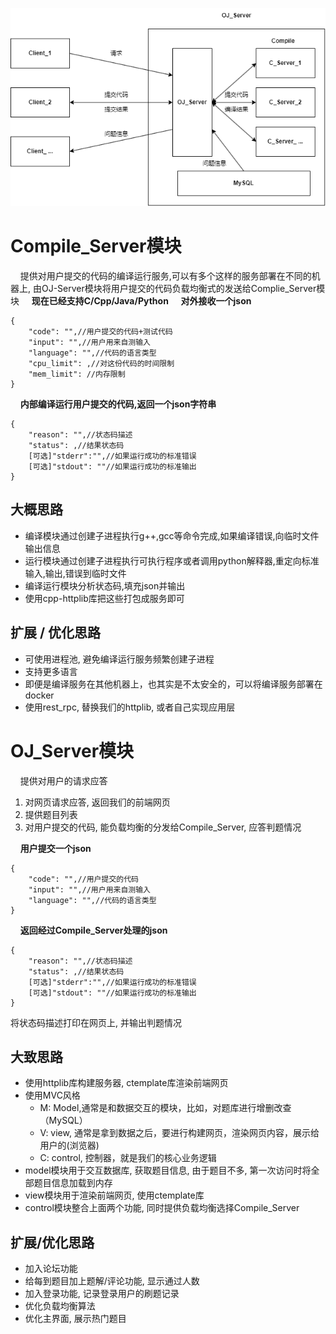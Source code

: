 ![概要](/img/OJ.png "项目概要")  
# Compile_Server模块  
&nbsp;&nbsp;&nbsp;&nbsp;提供对用户提交的代码的编译运行服务,可以有多个这样的服务部署在不同的机器上, 由OJ-Server模块将用户提交的代码负载均衡式的发送给Complie_Server模块
&nbsp;&nbsp;&nbsp;&nbsp;**现在已经支持C/Cpp/Java/Python**
&nbsp;&nbsp;&nbsp;&nbsp;**对外接收一个json**
``` json5
{  
    "code": "",//用户提交的代码+测试代码
    "input": "",//用户用来自测输入
    "language": "",//代码的语言类型
    "cpu_limit": ,//对这份代码的时间限制  
    "mem_limit": //内存限制  
}
```
&nbsp;&nbsp;&nbsp;&nbsp;**内部编译运行用户提交的代码,返回一个json字符串**
``` json5
{  
    "reason": "",//状态码描述  
    "status": ,//结果状态码
    [可选]"stderr":"",//如果运行成功的标准错误  
    [可选]"stdout": ""//如果运行成功的标准输出  
}  
```
## 大概思路
- 编译模块通过创建子进程执行g++,gcc等命令完成,如果编译错误,向临时文件输出信息  
- 运行模块通过创建子进程执行可执行程序或者调用python解释器,重定向标准输入,输出,错误到临时文件  
- 编译运行模块分析状态码,填充json并输出  
- 使用cpp-httplib库把这些打包成服务即可
## 扩展 / 优化思路
- 可使用进程池, 避免编译运行服务频繁创建子进程
- 支持更多语言
- 即便是编译服务在其他机器上，也其实是不太安全的，可以将编译服务部署在docker
- 使用rest_rpc, 替换我们的httplib, 或者自己实现应用层
# OJ_Server模块
&nbsp;&nbsp;&nbsp;&nbsp;提供对用户的请求应答
1. 对网页请求应答, 返回我们的前端网页
2. 提供题目列表
3. 对用户提交的代码, 能负载均衡的分发给Compile_Server, 应答判题情况

&nbsp;&nbsp;&nbsp;&nbsp;**用户提交一个json**
``` json5
{  
    "code": "",//用户提交的代码  
    "input": "",//用户用来自测输入
    "language": "",//代码的语言类型
}
```
&nbsp;&nbsp;&nbsp;&nbsp;**返回经过Compile_Server处理的json**
``` json5
{  
    "reason": "",//状态码描述  
    "status": ,//结果状态码
    [可选]"stderr":"",//如果运行成功的标准错误  
    [可选]"stdout": ""//如果运行成功的标准输出  
}  
```
将状态码描述打印在网页上, 并输出判题情况
## 大致思路
- 使用httplib库构建服务器, ctemplate库渲染前端网页
- 使用MVC风格
    - M: Model,通常是和数据交互的模块，比如，对题库进行增删改查（MySQL）
    - V: view, 通常是拿到数据之后，要进行构建网页，渲染网页内容，展示给用户的(浏览器)
    - C: control, 控制器，就是我们的核心业务逻辑
- model模块用于交互数据库, 获取题目信息, 由于题目不多, 第一次访问时将全部题目信息加载到内存
- view模块用于渲染前端网页, 使用ctemplate库
- control模块整合上面两个功能, 同时提供负载均衡选择Compile_Server
## 扩展/优化思路
- 加入论坛功能
- 给每到题目加上题解/评论功能, 显示通过人数
- 加入登录功能, 记录登录用户的刷题记录
- 优化负载均衡算法
- 优化主界面, 展示热门题目







